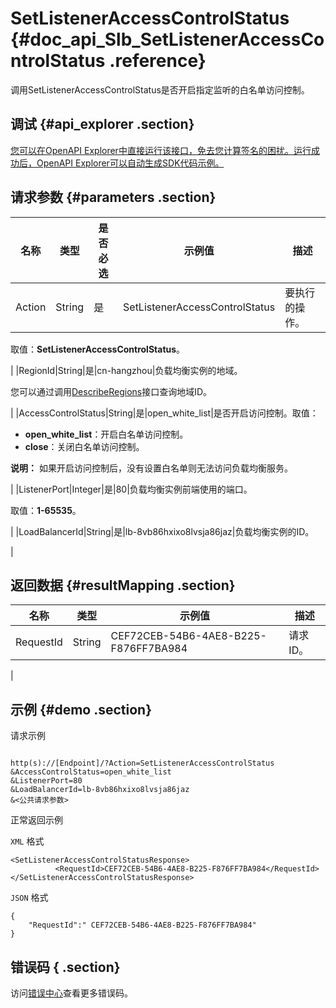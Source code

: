 # SetListenerAccessControlStatus {#doc_api_Slb_SetListenerAccessControlStatus .reference}

调用SetListenerAccessControlStatus是否开启指定监听的白名单访问控制。

## 调试 {#api_explorer .section}

[您可以在OpenAPI Explorer中直接运行该接口，免去您计算签名的困扰。运行成功后，OpenAPI Explorer可以自动生成SDK代码示例。](https://api.aliyun.com/#product=Slb&api=SetListenerAccessControlStatus&type=RPC&version=2014-05-15)

## 请求参数 {#parameters .section}

|名称|类型|是否必选|示例值|描述|
|--|--|----|---|--|
|Action|String|是|SetListenerAccessControlStatus|要执行的操作。

 取值：**SetListenerAccessControlStatus**。

 |
|RegionId|String|是|cn-hangzhou|负载均衡实例的地域。

 您可以通过调用[DescribeRegions](~~27584~~)接口查询地域ID。

 |
|AccessControlStatus|String|是|open\_white\_list|是否开启访问控制。取值：

 -   **open\_white\_list**：开启白名单访问控制。
-   **close**：关闭白名单访问控制。

 **说明：** 如果开启访问控制后，没有设置白名单则无法访问负载均衡服务。

 |
|ListenerPort|Integer|是|80|负载均衡实例前端使用的端口。

 取值：**1-65535**。

 |
|LoadBalancerId|String|是|lb-8vb86hxixo8lvsja86jaz|负载均衡实例的ID。

 |

## 返回数据 {#resultMapping .section}

|名称|类型|示例值|描述|
|--|--|---|--|
|RequestId|String|CEF72CEB-54B6-4AE8-B225-F876FF7BA984|请求ID。

 |

## 示例 {#demo .section}

请求示例

``` {#request_demo}

http(s)://[Endpoint]/?Action=SetListenerAccessControlStatus
&AccessControlStatus=open_white_list
&ListenerPort=80
&LoadBalancerId=lb-8vb86hxixo8lvsja86jaz
&<公共请求参数>

```

正常返回示例

`XML` 格式

``` {#xml_return_success_demo}
<SetListenerAccessControlStatusResponse>
		  <RequestId>CEF72CEB-54B6-4AE8-B225-F876FF7BA984</RequestId>
</SetListenerAccessControlStatusResponse>
```

`JSON` 格式

``` {#json_return_success_demo}
{
	"RequestId":" CEF72CEB-54B6-4AE8-B225-F876FF7BA984"
}
```

## 错误码 { .section}

访问[错误中心](https://error-center.alibabacloud.com/status/product/Slb)查看更多错误码。

